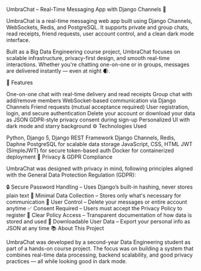 UmbraChat – Real-Time Messaging App with Django Channels 💬

UmbraChat is a real-time messaging web app built using Django Channels, WebSockets, Redis, and PostgreSQL. It supports private and group chats, read receipts, friend requests, user account control, and a clean dark mode interface.

Built as a Big Data Engineering course project, UmbraChat focuses on scalable infrastructure, privacy-first design, and smooth real-time interactions. Whether you're chatting one-on-one or in groups, messages are delivered instantly — even at night 🌒.

🔑 Features

One-on-one chat with real-time delivery and read receipts
Group chat with add/remove members
WebSocket-based communication via Django Channels
Friend requests (mutual acceptance required)
User registration, login, and secure authentication
Delete your account or download your data as JSON
GDPR-style privacy consent during sign-up
Personalized UI with dark mode and starry background
⚙️ Technologies Used

Python, Django 5, Django REST Framework
Django Channels, Redis, Daphne
PostgreSQL for scalable data storage
JavaScript, CSS, HTML
JWT (SimpleJWT) for secure token-based auth
Docker for containerized deployment
🔐 Privacy & GDPR Compliance

UmbraChat was designed with privacy in mind, following principles aligned with the General Data Protection Regulation (GDPR):

🔒 Secure Password Handling – Uses Django’s built-in hashing, never stores plain text
👤 Minimal Data Collection – Stores only what's necessary for communication
🧾 User Control – Delete your messages or entire account anytime
✅ Consent Required – Users must accept the Privacy Policy to register
📜 Clear Policy Access – Transparent documentation of how data is stored and used
📁 Downloadable User Data – Export your personal info as JSON at any time
📚 About This Project

UmbraChat was developed by a second-year Data Engineering student as part of a hands-on course project. The focus was on building a system that combines real-time data processing, backend scalability, and good privacy practices — all while looking good in dark mode.
